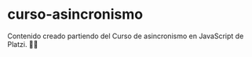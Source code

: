 # curso-asincronismo
Contenido creado partiendo del Curso de asincronismo en JavaScript de Platzi. 🤖🤖
